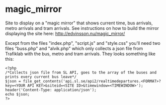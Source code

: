 # magic_mirror
Site to display on a "magic mirror" that shows current time, bus arrivals, metro arrivals and tram arrivals.
See instructions on how to build the mirror displaying the site here: http://edvinsson.nu/magic_mirror/

Except from the files "index.php", "script.js" and "style.css" you'll need two files "buss.php" and "alvik.php" which only collects a json file from Trafiklab with the bus, metro and tram arrivals. They looks something like this:

```
<?php 
/*Collects json file from SL API, goes to the array of the buses and prints every current bus leave*/
$json = file_get_contents('api.sl.se/api2/realtimedepartures.<FORMAT>?key=<YOUR API KEY>&siteid=<SITE ID>&timewindow=<TIMEWINDOW>');
header('Content-Type: application/json');
echo $json;
?>
````
